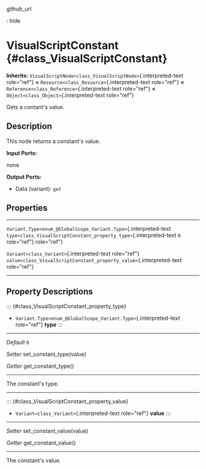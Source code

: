 github\_url

:   hide

VisualScriptConstant {#class_VisualScriptConstant}
====================

**Inherits:**
`VisualScriptNode<class_VisualScriptNode>`{.interpreted-text role="ref"}
**\<** `Resource<class_Resource>`{.interpreted-text role="ref"} **\<**
`Reference<class_Reference>`{.interpreted-text role="ref"} **\<**
`Object<class_Object>`{.interpreted-text role="ref"}

Gets a contant\'s value.

Description
-----------

This node returns a constant\'s value.

**Input Ports:**

none

**Output Ports:**

-   Data (variant): `get`

Properties
----------

  ------------------------------------------------------------------ ---------------------------------------------------------------------- -----
  `Variant.Type<enum_@GlobalScope_Variant.Type>`{.interpreted-text   `type<class_VisualScriptConstant_property_type>`{.interpreted-text     `0`
  role="ref"}                                                        role="ref"}                                                            

  `Variant<class_Variant>`{.interpreted-text role="ref"}             `value<class_VisualScriptConstant_property_value>`{.interpreted-text   
                                                                     role="ref"}                                                            
  ------------------------------------------------------------------ ---------------------------------------------------------------------- -----

Property Descriptions
---------------------

::: {#class_VisualScriptConstant_property_type}
-   `Variant.Type<enum_@GlobalScope_Variant.Type>`{.interpreted-text
    role="ref"} **type**
:::

  ----------- ----------------------------
  *Default*   `0`

  *Setter*    set\_constant\_type(value)

  *Getter*    get\_constant\_type()
  ----------- ----------------------------

The constant\'s type.

------------------------------------------------------------------------

::: {#class_VisualScriptConstant_property_value}
-   `Variant<class_Variant>`{.interpreted-text role="ref"} **value**
:::

  ---------- -----------------------------
  *Setter*   set\_constant\_value(value)

  *Getter*   get\_constant\_value()
  ---------- -----------------------------

The constant\'s value.
